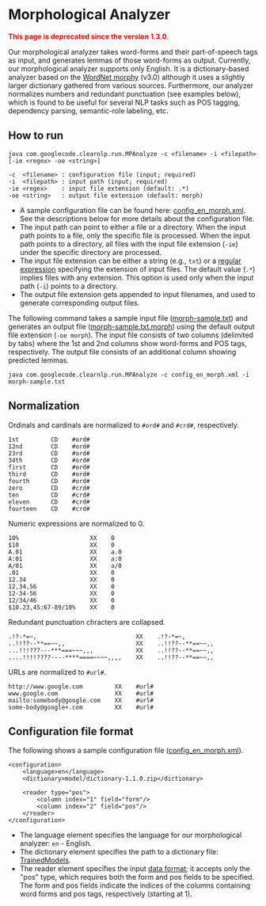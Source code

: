 # Morphological Analyzer #

<font color='red'><b>This page is deprecated since the version 1.3.0</b></font>.

Our morphological analyzer takes word-forms and their part-of-speech tags as input, and generates lemmas of those word-forms as output.  Currently, our morphological analyzer supports only English.  It is a dictionary-based analyzer based on the [WordNet morphy](http://wordnet.princeton.edu/man/morphy.7WN.html) (v3.0) although it uses a slightly larger dictionary gathered from various sources.  Furthermore, our analyzer normalizes numbers and redundant punctuation (see examples below), which is found to be useful for several NLP tasks such as POS tagging, dependency parsing, semantic-role labeling, etc.

## How to run ##

```
java com.googlecode.clearnlp.run.MPAnalyze -c <filename> -i <filepath> [-ie <regex> -oe <string>]

-c  <filename> : configuration file (input; required)
-i  <filepath> : input path (input; required)
-ie <regex>    : input file extension (default: .*)
-oe <string>   : output file extension (default: morph)
```

  * A sample configuration file can be found here: [config\_en\_morph.xml](http://clearnlp.googlecode.com/git/src/main/resources/configure/config_en_morph.xml).  See the descriptions below for more details about the configuration file.
  * The input path can point to either a file or a directory.  When the input path points to a file, only the specific file is processed.  When the input path points to a directory, all files with the input file extension (`-ie`) under the specific directory are processed.
  * The input file extension can be either a string (e.g., `txt`) or a [regular expression](http://docs.oracle.com/javase/6/docs/api/java/util/regex/Pattern.html) specifying the extension of input files.  The default value (`.*`) implies files with any extension.  This option is used only when the input path (`-i`) points to a directory.
  * The output file extension gets appended to input filenames, and used to generate corresponding output files.

The following command takes a sample input file ([morph-sample.txt](http://clearnlp.googlecode.com/git/src/main/resources/sample/morph-sample.txt)) and generates an output file ([morph-sample.txt.morph](http://clearnlp.googlecode.com/git/src/main/resources/sample/morph-sample.txt.morph)) using the default output file extension (`-oe morph`).  The input file consists of two columns (delimited by tabs) where the 1st and 2nd columns show word-forms and POS tags, respectively.  The output file consists of an additional column showing predicted lemmas.

```
java com.googlecode.clearnlp.run.MPAnalyze -c config_en_morph.xml -i morph-sample.txt
```

## Normalization ##

Ordinals and cardinals are normalized to `#ord#` and `#crd#`, respectively.

```
1st         CD    #ord#
12nd        CD    #ord#
23rd        CD    #ord#
34th        CD    #ord#
first       CD    #ord#
third       CD    #ord#
fourth      CD    #ord#
zero        CD    #crd#
ten         CD    #crd#
eleven      CD    #crd#
fourteen    CD    #crd#
```

Numeric expressions are normalized to 0.

```
10%                    XX    0
$10                    XX    0
A.01                   XX    a.0
A:01                   XX    a:0
A/01                   XX    a/0
.01                    XX    0
12.34                  XX    0
12,34,56               XX    0
12-34-56               XX    0
12/34/46               XX    0
$10.23,45:67-89/10%    XX    0
```

Redundant punctuation chracters are collapsed.

```
.!?-*=~,                            XX    .!?-*=~,
..!!??--**==~~,,                    XX    ..!!??--**==~~,,
...!!!???---***===~~~,,,            XX    ..!!??--**==~~,,
....!!!!????----****====~~~~,,,,    XX    ..!!??--**==~~,,
```

URLs are normalized to `#url#`.

```
http://www.google.com         XX    #url#
www.google.com                XX    #url#
mailto:somebody@google.com    XX    #url#
some-body@google+.com         XX    #url#
```

## Configuration file format ##

The following shows a sample configuration file ([config\_en\_morph.xml](http://clearnlp.googlecode.com/git/src/main/resources/configure/config_en_morph.xml)).

```
<configuration>
    <language>en</language>
    <dictionary>model/dictionary-1.1.0.zip</dictionary>

    <reader type="pos">
        <column index="1" field="form"/>
        <column index="2" field="pos"/>
    </reader>
</configuration>
```

  * The language element specifies the language for our morphological analyzer: `en` - English.
  * The dictionary element specifies the path to a dictionary file: [TrainedModels](TrainedModels.md).
  * The reader element specifies the input [data format](DataFormat.md); it accepts only the "pos" type, which requires both the form and pos fields to be specified.  The form and pos fields indicate the indices of the columns containing word forms and pos tags, respectively (starting at 1).